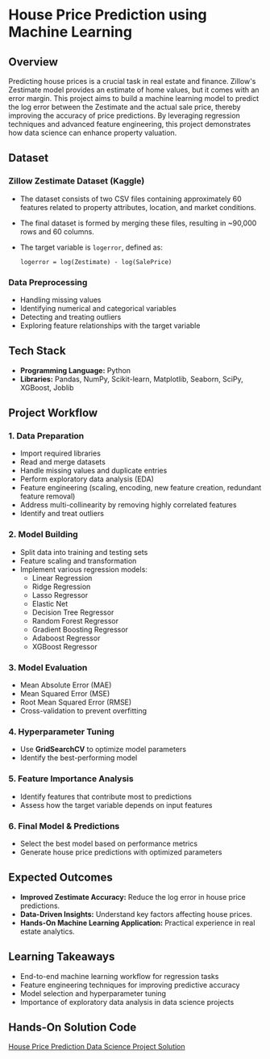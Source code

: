 # House Price Prediction using Machine Learning

## Overview

Predicting house prices is a crucial task in real estate and finance. Zillow's Zestimate model provides an estimate of home values, but it comes with an error margin. This project aims to build a machine learning model to predict the log error between the Zestimate and the actual sale price, thereby improving the accuracy of price predictions. By leveraging regression techniques and advanced feature engineering, this project demonstrates how data science can enhance property valuation.

## Dataset

### Zillow Zestimate Dataset (Kaggle)
- The dataset consists of two CSV files containing approximately 60 features related to property attributes, location, and market conditions.
- The final dataset is formed by merging these files, resulting in ~90,000 rows and 60 columns.
- The target variable is `logerror`, defined as:
  
  ```
  logerror = log(Zestimate) - log(SalePrice)
  ```

### Data Preprocessing
- Handling missing values
- Identifying numerical and categorical variables
- Detecting and treating outliers
- Exploring feature relationships with the target variable

## Tech Stack

- **Programming Language:** Python
- **Libraries:** Pandas, NumPy, Scikit-learn, Matplotlib, Seaborn, SciPy, XGBoost, Joblib

## Project Workflow

### 1. Data Preparation
- Import required libraries
- Read and merge datasets
- Handle missing values and duplicate entries
- Perform exploratory data analysis (EDA)
- Feature engineering (scaling, encoding, new feature creation, redundant feature removal)
- Address multi-collinearity by removing highly correlated features
- Identify and treat outliers

### 2. Model Building
- Split data into training and testing sets
- Feature scaling and transformation
- Implement various regression models:
  - Linear Regression
  - Ridge Regression
  - Lasso Regressor
  - Elastic Net
  - Decision Tree Regressor
  - Random Forest Regressor
  - Gradient Boosting Regressor
  - Adaboost Regressor
  - XGBoost Regressor

### 3. Model Evaluation
- Mean Absolute Error (MAE)
- Mean Squared Error (MSE)
- Root Mean Squared Error (RMSE)
- Cross-validation to prevent overfitting

### 4. Hyperparameter Tuning
- Use **GridSearchCV** to optimize model parameters
- Identify the best-performing model

### 5. Feature Importance Analysis
- Identify features that contribute most to predictions
- Assess how the target variable depends on input features

### 6. Final Model & Predictions
- Select the best model based on performance metrics
- Generate house price predictions with optimized parameters

## Expected Outcomes
- **Improved Zestimate Accuracy:** Reduce the log error in house price predictions.
- **Data-Driven Insights:** Understand key factors affecting house prices.
- **Hands-On Machine Learning Application:** Practical experience in real estate analytics.

## Learning Takeaways
- End-to-end machine learning workflow for regression tasks
- Feature engineering techniques for improving predictive accuracy
- Model selection and hyperparameter tuning
- Importance of exploratory data analysis in data science projects

## Hands-On Solution Code
[House Price Prediction Data Science Project Solution
](https://www.projectpro.io/project-use-case/zillow-home-value-prediction)
